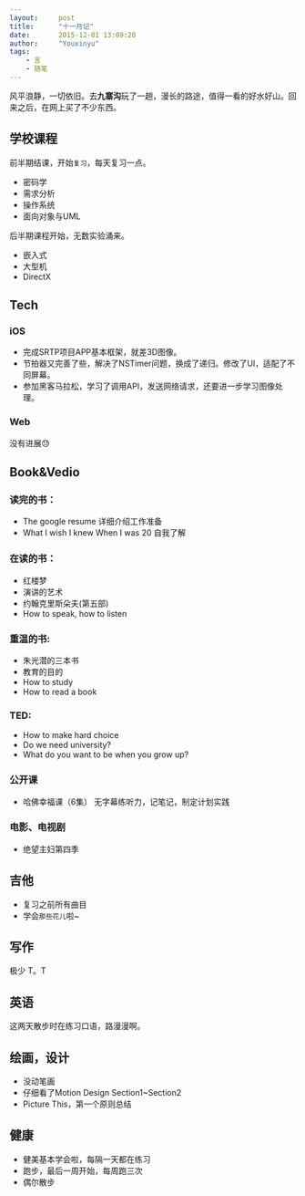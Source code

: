 ```yaml
---
layout:     post
title:      "十一月记"
date:       2015-12-01 13:09:20
author:     "Youxinyu"
tags:
    - 言
    - 随笔
---
```

风平浪静，一切依旧。去**九寨沟**玩了一趟，漫长的路途，值得一看的好水好山。回来之后，在网上买了不少东西。

## 学校课程
 前半期结课，开始`复习`，每天复习一点。
 
- 密码学
- 需求分析
- 操作系统
- 面向对象与UML

后半期课程开始，无数实验涌来。

- 嵌入式
- 大型机
- DirectX

## Tech

### iOS
- 完成SRTP项目APP基本框架，就差3D图像。
- 节拍器又完善了些，解决了NSTimer问题，换成了递归。修改了UI，适配了不同屏幕。
- 参加黑客马拉松，学习了调用API，发送网络请求，还要进一步学习图像处理。 

### Web
没有进展😓

## Book&Vedio

### 读完的书：
- The google resume 详细介绍工作准备
- What I wish I knew When I was 20 自我了解

### 在读的书：
- 红楼梦
- 演讲的艺术
- 约翰克里斯朵夫(第五部)
- How to speak, how to listen

### 重温的书:
- 朱光潜的三本书
- 教育的目的
- How to study
- How to read a book

### TED:
- How to make hard choice
- Do we need university?
-  What do you want to be when you grow up?

### 公开课
- 哈佛幸福课（6集） 无字幕练听力，记笔记，制定计划实践

### 电影、电视剧
- 绝望主妇第四季

## 吉他
- 复习之前所有曲目
- 学会`那些花儿`啦~

## 写作
极少 T。T

## 英语
这两天散步时在练习口语，路漫漫啊。

## 绘画，设计
- 没动笔画
- 仔细看了Motion Design Section1~Section2
- Picture This，第一个原则总结

## 健康
- 健美基本学会啦，每隔一天都在练习
- 跑步，最后一周开始，每周跑三次
- 偶尔散步


